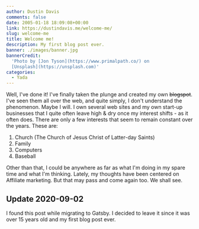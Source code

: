 ```yaml
---
author: Dustin Davis
comments: false
date: 2005-01-18 18:09:08+00:00
link: https://dustindavis.me/welcome-me/
slug: welcome-me
title: Welcome me!
description: My first blog post ever.
banner: ./images/banner.jpg
bannerCredit:
  'Photo by [Jon Tyson](https://www.primalpath.co/) on
  [Unsplash](https://unsplash.com)'
categories:
  - Yada
---
```


Well, I've done it! I've finally taken the plunge and created my own
~~blogspot~~. I've seen them all over the web, and quite simply, I don't
understand the phenomenon. Maybe I will. I own several web sites and my own
start-up businesses that I quite often leave high & dry once my interest
shifts - as it often does. There are only a few interests that seem to remain
constant over the years. These are:

1. Church (The Church of Jesus Christ of Latter-day Saints)
2. Family
3. Computers
4. Baseball

Other than that, I could be anywhere as far as what I'm doing in my spare time
and what I'm thinking. Lately, my thoughts have been centered on Affiliate
marketing. But that may pass and come again too. We shall see.

## Update 2020-09-02

I found this post while migrating to Gatsby. I decided to leave it since it was
over 15 years old and my first blog post ever.
